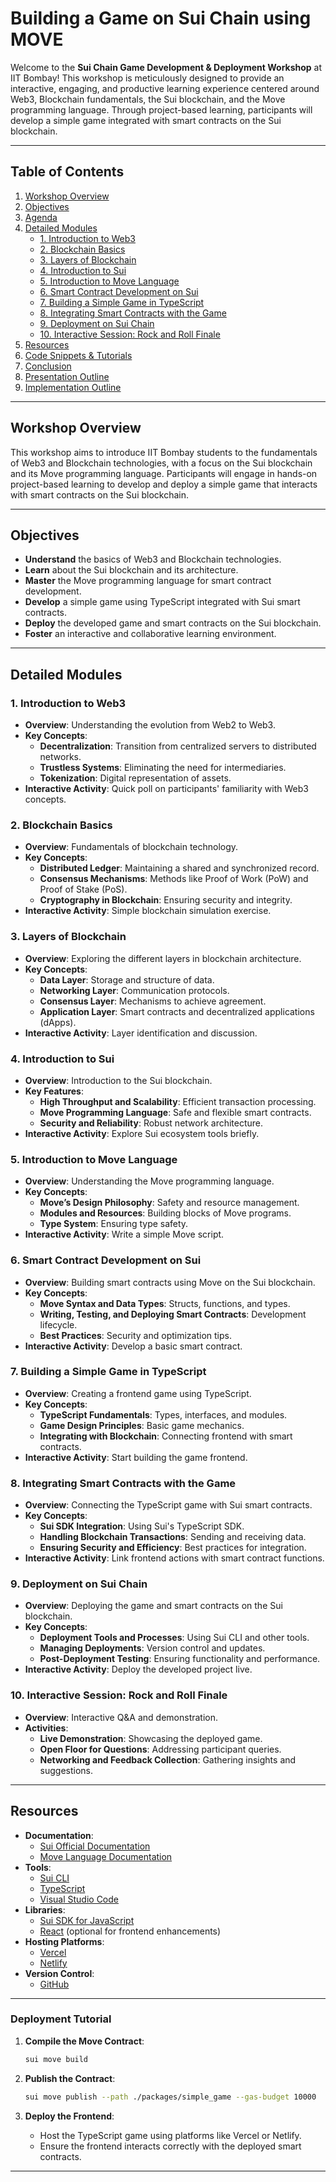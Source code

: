 # Building a Game on  Sui Chain using MOVE

Welcome to the **Sui Chain Game Development & Deployment Workshop** at IIT Bombay! This workshop is meticulously designed to provide an interactive, engaging, and productive learning experience centered around Web3, Blockchain fundamentals, the Sui blockchain, and the Move programming language. Through project-based learning, participants will develop a simple game integrated with smart contracts on the Sui blockchain.

---

## Table of Contents

1. [Workshop Overview](#workshop-overview)
2. [Objectives](#objectives)
3. [Agenda](#agenda)
4. [Detailed Modules](#detailed-modules)
   - [1. Introduction to Web3](#1-introduction-to-web3)
   - [2. Blockchain Basics](#2-blockchain-basics)
   - [3. Layers of Blockchain](#3-layers-of-blockchain)
   - [4. Introduction to Sui](#4-introduction-to-sui)
   - [5. Introduction to Move Language](#5-introduction-to-move-language)
   - [6. Smart Contract Development on Sui](#6-smart-contract-development-on-sui)
   - [7. Building a Simple Game in TypeScript](#7-building-a-simple-game-in-typescript)
   - [8. Integrating Smart Contracts with the Game](#8-integrating-smart-contracts-with-the-game)
   - [9. Deployment on Sui Chain](#9-deployment-on-sui-chain)
   - [10. Interactive Session: Rock and Roll Finale](#10-interactive-session-rock-and-roll-finale)
5. [Resources](#resources)
6. [Code Snippets & Tutorials](#code-snippets--tutorials)
7. [Conclusion](#conclusion)
8. [Presentation Outline](#presentation-outline-sui-chain-deployment-workshop-at-iit-bombay)
9. [Implementation Outline](#implementation-outline)

---

## Workshop Overview

This workshop aims to introduce IIT Bombay students to the fundamentals of Web3 and Blockchain technologies, with a focus on the Sui blockchain and its Move programming language. Participants will engage in hands-on project-based learning to develop and deploy a simple game that interacts with smart contracts on the Sui blockchain.

---

## Objectives

- **Understand** the basics of Web3 and Blockchain technologies.
- **Learn** about the Sui blockchain and its architecture.
- **Master** the Move programming language for smart contract development.
- **Develop** a simple game using TypeScript integrated with Sui smart contracts.
- **Deploy** the developed game and smart contracts on the Sui blockchain.
- **Foster** an interactive and collaborative learning environment.

---

## Detailed Modules

### 1. Introduction to Web3

- **Overview**: Understanding the evolution from Web2 to Web3.
- **Key Concepts**:
  - **Decentralization**: Transition from centralized servers to distributed networks.
  - **Trustless Systems**: Eliminating the need for intermediaries.
  - **Tokenization**: Digital representation of assets.
- **Interactive Activity**: Quick poll on participants' familiarity with Web3 concepts.

### 2. Blockchain Basics

- **Overview**: Fundamentals of blockchain technology.
- **Key Concepts**:
  - **Distributed Ledger**: Maintaining a shared and synchronized record.
  - **Consensus Mechanisms**: Methods like Proof of Work (PoW) and Proof of Stake (PoS).
  - **Cryptography in Blockchain**: Ensuring security and integrity.
- **Interactive Activity**: Simple blockchain simulation exercise.

### 3. Layers of Blockchain

- **Overview**: Exploring the different layers in blockchain architecture.
- **Key Concepts**:
  - **Data Layer**: Storage and structure of data.
  - **Networking Layer**: Communication protocols.
  - **Consensus Layer**: Mechanisms to achieve agreement.
  - **Application Layer**: Smart contracts and decentralized applications (dApps).
- **Interactive Activity**: Layer identification and discussion.

### 4. Introduction to Sui

- **Overview**: Introduction to the Sui blockchain.
- **Key Features**:
  - **High Throughput and Scalability**: Efficient transaction processing.
  - **Move Programming Language**: Safe and flexible smart contracts.
  - **Security and Reliability**: Robust network architecture.
- **Interactive Activity**: Explore Sui ecosystem tools briefly.

### 5. Introduction to Move Language

- **Overview**: Understanding the Move programming language.
- **Key Concepts**:
  - **Move’s Design Philosophy**: Safety and resource management.
  - **Modules and Resources**: Building blocks of Move programs.
  - **Type System**: Ensuring type safety.
- **Interactive Activity**: Write a simple Move script.

### 6. Smart Contract Development on Sui

- **Overview**: Building smart contracts using Move on the Sui blockchain.
- **Key Concepts**:
  - **Move Syntax and Data Types**: Structs, functions, and types.
  - **Writing, Testing, and Deploying Smart Contracts**: Development lifecycle.
  - **Best Practices**: Security and optimization tips.
- **Interactive Activity**: Develop a basic smart contract.

### 7. Building a Simple Game in TypeScript

- **Overview**: Creating a frontend game using TypeScript.
- **Key Concepts**:
  - **TypeScript Fundamentals**: Types, interfaces, and modules.
  - **Game Design Principles**: Basic game mechanics.
  - **Integrating with Blockchain**: Connecting frontend with smart contracts.
- **Interactive Activity**: Start building the game frontend.

### 8. Integrating Smart Contracts with the Game

- **Overview**: Connecting the TypeScript game with Sui smart contracts.
- **Key Concepts**:
  - **Sui SDK Integration**: Using Sui's TypeScript SDK.
  - **Handling Blockchain Transactions**: Sending and receiving data.
  - **Ensuring Security and Efficiency**: Best practices for integration.
- **Interactive Activity**: Link frontend actions with smart contract functions.

### 9. Deployment on Sui Chain

- **Overview**: Deploying the game and smart contracts on the Sui blockchain.
- **Key Concepts**:
  - **Deployment Tools and Processes**: Using Sui CLI and other tools.
  - **Managing Deployments**: Version control and updates.
  - **Post-Deployment Testing**: Ensuring functionality and performance.
- **Interactive Activity**: Deploy the developed project live.

### 10. Interactive Session: Rock and Roll Finale

- **Overview**: Interactive Q&A and demonstration.
- **Activities**:
  - **Live Demonstration**: Showcasing the deployed game.
  - **Open Floor for Questions**: Addressing participant queries.
  - **Networking and Feedback Collection**: Gathering insights and suggestions.

---

## Resources

- **Documentation**:
  - [Sui Official Documentation](https://docs.sui.io/)
  - [Move Language Documentation](https://move-language.github.io/move/)
- **Tools**:
  - [Sui CLI](https://docs.sui.io/build/install)
  - [TypeScript](https://www.typescriptlang.org/)
  - [Visual Studio Code](https://code.visualstudio.com/)
- **Libraries**:
  - [Sui SDK for JavaScript](https://sdk.mystenlabs.com/typescript)
  - [React](https://reactjs.org/) (optional for frontend enhancements)
- **Hosting Platforms**:
  - [Vercel](https://vercel.com/)
  - [Netlify](https://www.netlify.com/)
- **Version Control**:
  - [GitHub](https://github.com/)

---

### Deployment Tutorial

1. **Compile the Move Contract**:

    ```bash
    sui move build
    ```

2. **Publish the Contract**:

    ```bash
    sui move publish --path ./packages/simple_game --gas-budget 10000
    ```

3. **Deploy the Frontend**:
    - Host the TypeScript game using platforms like Vercel or Netlify.
    - Ensure the frontend interacts correctly with the deployed smart contracts.

---
